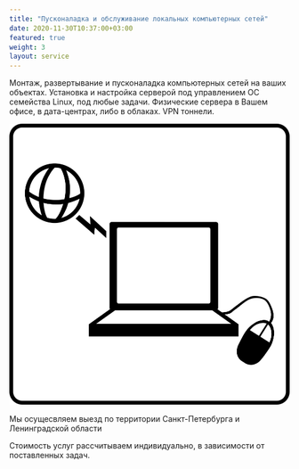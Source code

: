 ```yaml
---
title: "Пусконаладка и обслуживание локальных компьютерных сетей"
date: 2020-11-30T10:37:00+03:00
featured: true
weight: 3
layout: service
---
```


Монтаж, развертывание и пусконаладка компьютерных сетей на ваших объектах. Установка и настройка серверой под управлением ОС семейства Linux, под любые задачи. Физические сервера в Вашем офисе, в дата-центрах, либо в облаках. VPN тоннели.

![router](/images/services/pc_inet.svg)

Мы осущесвляем выезд по территории Санкт-Петербурга и Ленинградской области

Стоимость услуг рассчитываем индивидуально, в зависимости от поставленных задач.


